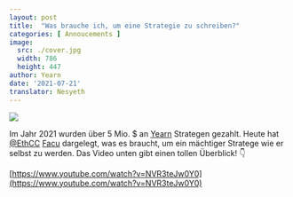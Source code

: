 ```yaml
---
layout: post
title:  "Was brauche ich, um eine Strategie zu schreiben?"
categories: [ Annoucements ]
image:
  src: ./cover.jpg
  width: 786
  height: 447
author: Yearn
date: '2021-07-21'
translator: Nesyeth
---
```


![](/_posts/_announcements/what-do-i-need-to-write-a-strategy/cover.jpg)

Im Jahr 2021 wurden über 5 Mio. $ an [Yearn](https://t.me/yearnupdates) Strategen gezahlt. Heute hat [@EthCC](https://twitter.com/EthCC/) [Facu](https://t.me/fameal) dargelegt, was es braucht, um ein mächtiger Stratege wie er selbst zu werden. Das Video unten gibt einen tollen Überblick! 👇

[https://www.youtube.com/watch?v=NVR3teJw0Y0](https://www.youtube.com/watch?v=NVR3teJw0Y0)
